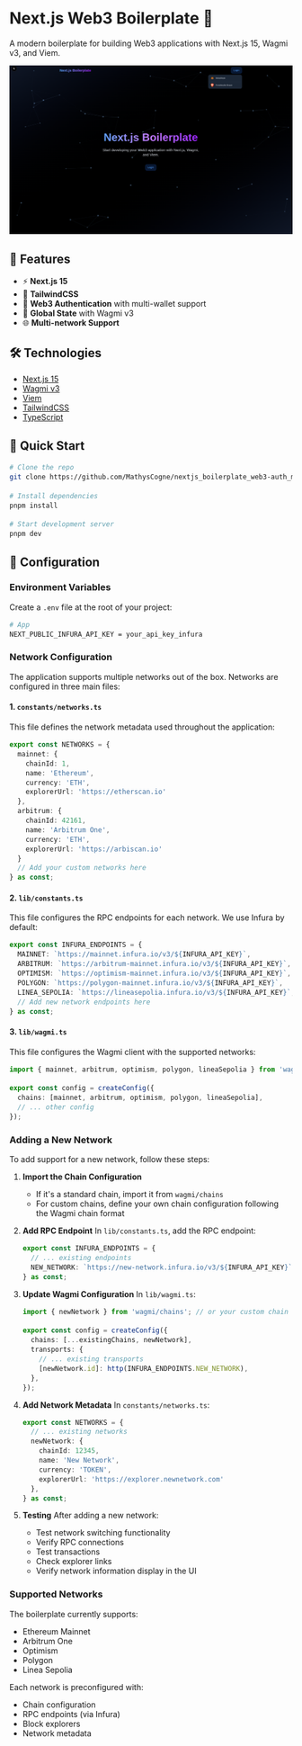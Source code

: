 # Next.js Web3 Boilerplate 🚀

A modern boilerplate for building Web3 applications with Next.js 15, Wagmi v3, and Viem.

![Project Preview](public/preview.png)

## 🌟 Features

- ⚡️ **Next.js 15**
- 🎨 **TailwindCSS**
- 🔐 **Web3 Authentication** with multi-wallet support
- 🔄 **Global State** with Wagmi v3
- 🌐 **Multi-network Support**

## 🛠 Technologies

- [Next.js 15](https://nextjs.org/)
- [Wagmi v3](https://wagmi.sh/)
- [Viem](https://viem.sh/)
- [TailwindCSS](https://tailwindcss.com/)
- [TypeScript](https://www.typescriptlang.org/)

## 🚀 Quick Start

```bash
# Clone the repo
git clone https://github.com/MathysCogne/nextjs_boilerplate_web3-auth_metamask

# Install dependencies
pnpm install

# Start development server
pnpm dev
```

## 🔧 Configuration

### Environment Variables

Create a `.env` file at the root of your project:

```bash
# App
NEXT_PUBLIC_INFURA_API_KEY = your_api_key_infura
```

### Network Configuration

The application supports multiple networks out of the box. Networks are configured in three main files:

#### 1. `constants/networks.ts`
This file defines the network metadata used throughout the application:

```typescript
export const NETWORKS = {
  mainnet: {
    chainId: 1,
    name: 'Ethereum',
    currency: 'ETH',
    explorerUrl: 'https://etherscan.io'
  },
  arbitrum: {
    chainId: 42161,
    name: 'Arbitrum One',
    currency: 'ETH',
    explorerUrl: 'https://arbiscan.io'
  }
  // Add your custom networks here
} as const;
```

#### 2. `lib/constants.ts`
This file configures the RPC endpoints for each network. We use Infura by default:

```typescript
export const INFURA_ENDPOINTS = {
  MAINNET: `https://mainnet.infura.io/v3/${INFURA_API_KEY}`,
  ARBITRUM: `https://arbitrum-mainnet.infura.io/v3/${INFURA_API_KEY}`,
  OPTIMISM: `https://optimism-mainnet.infura.io/v3/${INFURA_API_KEY}`,
  POLYGON: `https://polygon-mainnet.infura.io/v3/${INFURA_API_KEY}`,
  LINEA_SEPOLIA: `https://lineasepolia.infura.io/v3/${INFURA_API_KEY}`,
  // Add new network endpoints here
} as const;
```

#### 3. `lib/wagmi.ts`
This file configures the Wagmi client with the supported networks:

```typescript
import { mainnet, arbitrum, optimism, polygon, lineaSepolia } from 'wagmi/chains';

export const config = createConfig({
  chains: [mainnet, arbitrum, optimism, polygon, lineaSepolia],
  // ... other config
});
```

### Adding a New Network

To add support for a new network, follow these steps:

1. **Import the Chain Configuration**
   - If it's a standard chain, import it from `wagmi/chains`
   - For custom chains, define your own chain configuration following the Wagmi chain format

2. **Add RPC Endpoint**
   In `lib/constants.ts`, add the RPC endpoint:
   ```typescript
   export const INFURA_ENDPOINTS = {
     // ... existing endpoints
     NEW_NETWORK: `https://new-network.infura.io/v3/${INFURA_API_KEY}`,
   } as const;
   ```

3. **Update Wagmi Configuration**
   In `lib/wagmi.ts`:
   ```typescript
   import { newNetwork } from 'wagmi/chains'; // or your custom chain

   export const config = createConfig({
     chains: [...existingChains, newNetwork],
     transports: {
       // ... existing transports
       [newNetwork.id]: http(INFURA_ENDPOINTS.NEW_NETWORK),
     },
   });
   ```

4. **Add Network Metadata**
   In `constants/networks.ts`:
   ```typescript
   export const NETWORKS = {
     // ... existing networks
     newNetwork: {
       chainId: 12345,
       name: 'New Network',
       currency: 'TOKEN',
       explorerUrl: 'https://explorer.newnetwork.com'
     },
   } as const;
   ```

5. **Testing**
   After adding a new network:
   - Test network switching functionality
   - Verify RPC connections
   - Test transactions
   - Check explorer links
   - Verify network information display in the UI

### Supported Networks

The boilerplate currently supports:
- Ethereum Mainnet
- Arbitrum One
- Optimism
- Polygon
- Linea Sepolia

Each network is preconfigured with:
- Chain configuration
- RPC endpoints (via Infura)
- Block explorers
- Network metadata

